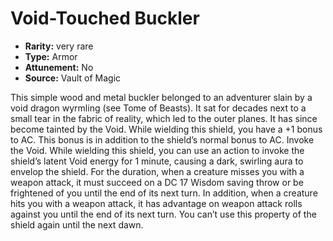 
# Void-Touched Buckler

* **Rarity:** very rare
* **Type:** Armor
* **Attunement:** No
* **Source:** Vault of Magic


This simple wood and metal buckler belonged to an adventurer slain by a void dragon wyrmling (see Tome of Beasts). It sat for decades next to a small tear in the fabric of reality, which led to the outer planes. It has since become tainted by the Void. While wielding this shield, you have a +1 bonus to AC. This bonus is in addition to the shield’s normal bonus to AC. Invoke the Void. While wielding this shield, you can use an action to invoke the shield’s latent Void energy for 1 minute, causing a dark, swirling aura to envelop the shield. For the duration, when a creature misses you with a weapon attack, it must succeed on a DC 17 Wisdom saving throw or be frightened of you until the end of its next turn. In addition, when a creature hits you with a weapon attack, it has advantage on weapon attack rolls against you until the end of its next turn. You can’t use this property of the shield again until the next dawn.
